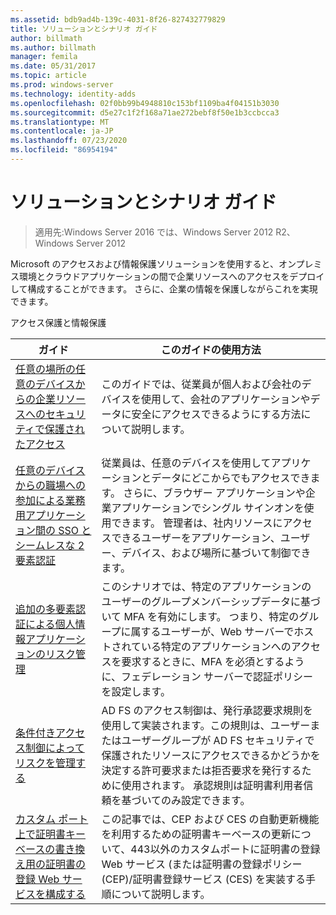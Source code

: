 ```yaml
---
ms.assetid: bdb9ad4b-139c-4031-8f26-827432779829
title: ソリューションとシナリオ ガイド
author: billmath
ms.author: billmath
manager: femila
ms.date: 05/31/2017
ms.topic: article
ms.prod: windows-server
ms.technology: identity-adds
ms.openlocfilehash: 02f0bb99b4948810c153bf1109ba4f04151b3030
ms.sourcegitcommit: d5e27c1f2f168a71ae272bebf8f50e1b3ccbcca3
ms.translationtype: MT
ms.contentlocale: ja-JP
ms.lasthandoff: 07/23/2020
ms.locfileid: "86954194"
---
```

# <a name="solutions-and-scenario-guides"></a>ソリューションとシナリオ ガイド

>適用先:Windows Server 2016 では、Windows Server 2012 R2、Windows Server 2012
 
  
Microsoft のアクセスおよび情報保護ソリューションを使用すると、オンプレミス環境とクラウドアプリケーションの間で企業リソースへのアクセスをデプロイして構成することができます。 さらに、企業の情報を保護しながらこれを実現できます。  
  
アクセス保護と情報保護  
  
|ガイド|このガイドの使用方法                                                                                                                                                                                                                                                                                                                                                                                                    
|-----|-----  
| [任意の場所の任意のデバイスからの企業リソースへのセキュリティで保護されたアクセス](/previous-versions/windows/it-pro/solutions-guidance/dn550982(v=ws.11))|このガイドでは、従業員が個人および会社のデバイスを使用して、会社のアプリケーションやデータに安全にアクセスできるようにする方法について説明します。                                                                                                                                                                                    
| [任意のデバイスからの職場への参加による業務用アプリケーション間の SSO とシームレスな 2 要素認証](../ad-fs/operations/join-to-workplace-from-any-device-for-sso-and-seamless-second-factor-authentication-across-company-applications.md) | 従業員は、任意のデバイスを使用してアプリケーションとデータにどこからでもアクセスできます。 さらに、ブラウザー アプリケーションや企業アプリケーションでシングル サインオンを使用できます。 管理者は、社内リソースにアクセスできるユーザーをアプリケーション、ユーザー、デバイス、および場所に基づいて制御できます。                                        
| [追加の多要素認証による個人情報アプリケーションのリスク管理](../ad-fs/operations/manage-risk-with-additional-multi-factor-authentication-for-sensitive-applications.md)| このシナリオでは、特定のアプリケーションのユーザーのグループメンバーシップデータに基づいて MFA を有効にします。 つまり、特定のグループに属するユーザーが、Web サーバーでホストされている特定のアプリケーションへのアクセスを要求するときに、MFA を必須とするように、フェデレーション サーバーで認証ポリシーを設定します。  
| [条件付きアクセス制御によってリスクを管理する](../ad-fs/operations/manage-risk-with-conditional-access-control.md) | AD FS のアクセス制御は、発行承認要求規則を使用して実装されます。この規則は、ユーザーまたはユーザーグループが AD FS セキュリティで保護されたリソースにアクセスできるかどうかを決定する許可要求または拒否要求を発行するために使用されます。 承認規則は証明書利用者信頼を基づいてのみ設定できます。
|[カスタム ポート上で証明書キーベースの書き換え用の証明書の登録 Web サービスを構成する](certificate-enrollment-certificate-key-based-renewal.md)|この記事では、CEP および CES の自動更新機能を利用するための証明書キーベースの更新について、443以外のカスタムポートに証明書の登録 Web サービス (または証明書の登録ポリシー (CEP)/証明書登録サービス (CES) を実装する手順について説明します。 |
